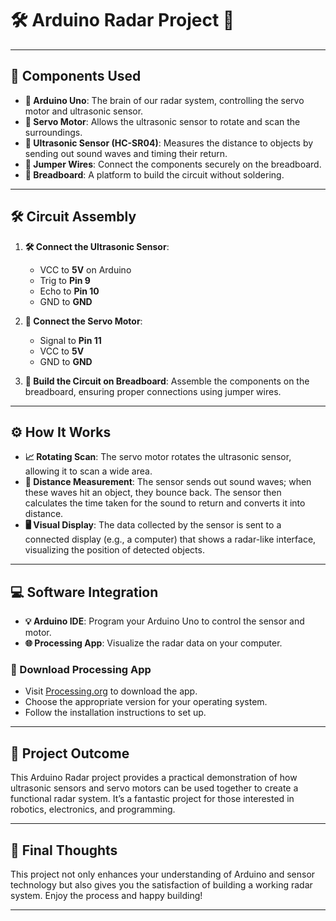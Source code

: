 # 🛠️ Arduino Radar Project 🚀

---

## 🧰 Components Used

- **🔌 Arduino Uno**: The brain of our radar system, controlling the servo motor and ultrasonic sensor.
- **🔄 Servo Motor**: Allows the ultrasonic sensor to rotate and scan the surroundings.
- **📡 Ultrasonic Sensor (HC-SR04)**: Measures the distance to objects by sending out sound waves and timing their return.
- **🔗 Jumper Wires**: Connect the components securely on the breadboard.
- **🔋 Breadboard**: A platform to build the circuit without soldering.

---

## 🛠️ Circuit Assembly

1. **🛠️ Connect the Ultrasonic Sensor**: 
   - VCC to **5V** on Arduino
   - Trig to **Pin 9**
   - Echo to **Pin 10**
   - GND to **GND**

2. **🔧 Connect the Servo Motor**:
   - Signal to **Pin 11**
   - VCC to **5V**
   - GND to **GND**

3. **📍 Build the Circuit on Breadboard**: Assemble the components on the breadboard, ensuring proper connections using jumper wires.

---

## ⚙️ How It Works

- **📈 Rotating Scan**: The servo motor rotates the ultrasonic sensor, allowing it to scan a wide area.
- **📏 Distance Measurement**: The sensor sends out sound waves; when these waves hit an object, they bounce back. The sensor then calculates the time taken for the sound to return and converts it into distance.
- **🖥️ Visual Display**: The data collected by the sensor is sent to a connected display (e.g., a computer) that shows a radar-like interface, visualizing the position of detected objects.

---

## 💻 Software Integration

- **💡 Arduino IDE**: Program your Arduino Uno to control the sensor and motor.
- **🌐 Processing App**: Visualize the radar data on your computer.

### 🔗 Download Processing App

- Visit [Processing.org](https://processing.org/download/) to download the app.
- Choose the appropriate version for your operating system.
- Follow the installation instructions to set up.

---

## 🎯 Project Outcome

This Arduino Radar project provides a practical demonstration of how ultrasonic sensors and servo motors can be used together to create a functional radar system. It’s a fantastic project for those interested in robotics, electronics, and programming.

---

## 🌟 Final Thoughts

This project not only enhances your understanding of Arduino and sensor technology but also gives you the satisfaction of building a working radar system. Enjoy the process and happy building!

---

